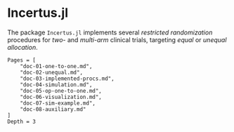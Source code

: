 # Incertus.jl

The package `Incertus.jl` implements several _restricted randomization_ procedures for _two-_ and _multi-arm_ clinical trials, targeting _equal_ or _unequal allocation_. 

```@contents
Pages = [
    "doc-01-one-to-one.md",
    "doc-02-unequal.md",
    "doc-03-implemented-procs.md",
    "doc-04-simulation.md",
    "doc-05-op-one-to-one.md",
    "doc-06-visualization.md",
    "doc-07-sim-example.md",
    "doc-08-auxiliary.md" 
]
Depth = 3
```